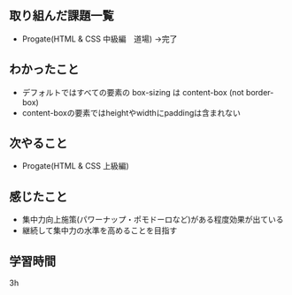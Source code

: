 ## 取り組んだ課題一覧
- Progate(HTML & CSS 中級編　道場) →完了


## わかったこと
- デフォルトではすべての要素の box-sizing は content-box (not border-box)
- content-boxの要素ではheightやwidthにpaddingは含まれない

## 次やること
- Progate(HTML & CSS 上級編) 

## 感じたこと
- 集中力向上施策(パワーナップ・ポモドーロなど)がある程度効果が出ている
- 継続して集中力の水準を高めることを目指す

## 学習時間
3h
